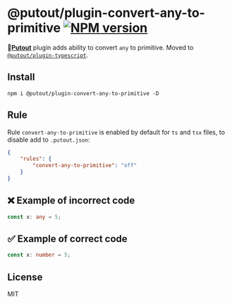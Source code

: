 # @putout/plugin-convert-any-to-primitive [![NPM version][NPMIMGURL]][NPMURL]

[NPMIMGURL]: https://img.shields.io/npm/v/@putout/plugin-convert-any-to-primitive.svg?style=flat&longCache=true
[NPMURL]: https://npmjs.org/package/@putout/plugin-convert-any-to-primitive "npm"

🐊[**Putout**](https://github.com/coderaiser/putout) plugin adds ability to convert `any` to primitive.
Moved to [`@putout/plugin-typescript`](https://github.com/coderaiser/putout/tree/v24.0.2/packages/plugin-typescript).

## Install

```
npm i @putout/plugin-convert-any-to-primitive -D
```

## Rule

Rule `convert-any-to-primitive` is enabled by default for `ts` and `tsx` files, to disable add to `.putout.json`:

```json
{
    "rules": {
        "convert-any-to-primitive": "off"
    }
}
```

## ❌ Example of incorrect code

```ts
const x: any = 5;
```

## ✅ Example of correct code

```ts
const x: number = 5;
```

## License

MIT
